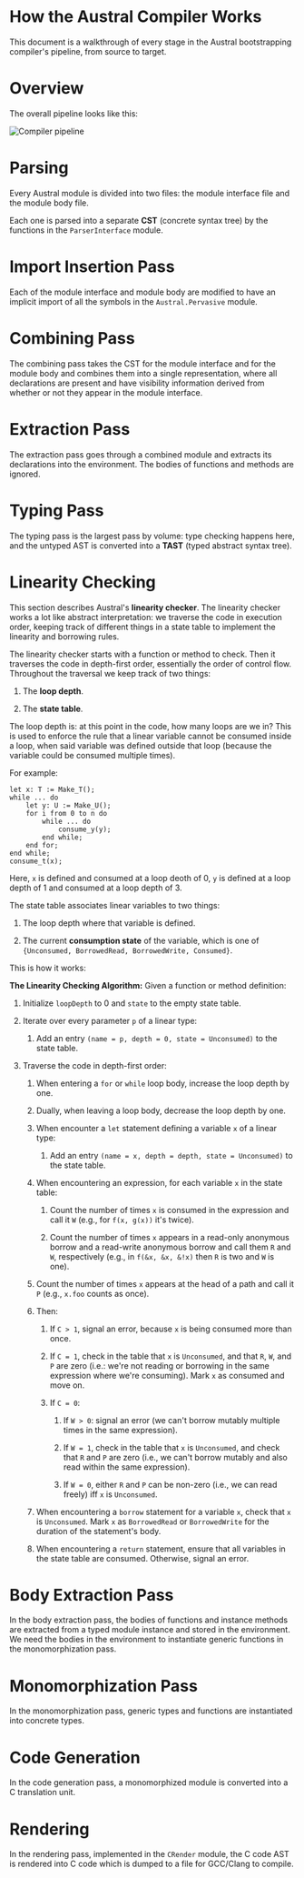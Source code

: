 # How the Austral Compiler Works

This document is a walkthrough of every stage in the Austral bootstrapping
compiler's pipeline, from source to target.

# Overview

The overall pipeline looks like this:

![Compiler pipeline](pipeline.png)

# Parsing

Every Austral module is divided into two files: the module interface file and
the module body file.

Each one is parsed into a separate **CST** (concrete syntax tree) by the
functions in the `ParserInterface` module.

# Import Insertion Pass

Each of the module interface and module body are modified to have an implicit
import of all the symbols in the `Austral.Pervasive` module.

# Combining Pass

The combining pass takes the CST for the module interface and for the module
body and combines them into a single representation, where all declarations are
present and have visibility information derived from whether or not they appear
in the module interface.

# Extraction Pass

The extraction pass goes through a combined module and extracts its declarations
into the environment. The bodies of functions and methods are ignored.

# Typing Pass

The typing pass is the largest pass by volume: type checking happens here, and
the untyped AST is converted into a **TAST** (typed abstract syntax tree).

# Linearity Checking

This section describes Austral's **linearity checker**. The linearity checker
works a lot like abstract interpretation: we traverse the code in execution
order, keeping track of different things in a state table to implement the
linearity and borrowing rules.

The linearity checker starts with a function or method to check. Then it
traverses the code in depth-first order, essentially the order of control
flow. Throughout the traversal we keep track of two things:

1. The **loop depth**.

2. The **state table**.

The loop depth is: at this point in the code, how many loops are we in? This is
used to enforce the rule that a linear variable cannot be consumed inside a
loop, when said variable was defined outside that loop (because the variable
could be consumed multiple times).

For example:

```
let x: T := Make_T();
while ... do
    let y: U := Make_U();
    for i from 0 to n do
        while ... do
            consume_y(y);
        end while;
    end for;
end while;
consume_t(x);
```

Here, `x` is defined and consumed at a loop deoth of 0, `y` is defined at a loop
depth of 1 and consumed at a loop depth of 3.

The state table associates linear variables to two things:

1. The loop depth where that variable is defined.

2. The current **consumption state** of the variable, which is one of
   `{Unconsumed, BorrowedRead, BorrowedWrite, Consumed}`.

This is how it works:

**The Linearity Checking Algorithm:** Given a function or method definition:

1. Initialize `loopDepth` to 0 and `state` to the empty state table.

2. Iterate over every parameter `p` of a linear type:

    1. Add an entry `(name = p, depth = 0, state = Unconsumed)` to the state
       table.

3. Traverse the code in depth-first order:

    1. When entering a `for` or `while` loop body, increase the loop depth by one.

    2. Dually, when leaving a loop body, decrease the loop depth by one.

    3. When encounter a `let` statement defining a variable `x` of a linear type:

        1. Add an entry `(name = x, depth = depth, state = Unconsumed)` to the
           state table.

    4. When encountering an expression, for each variable `x` in the state
       table:

       1. Count the number of times `x` is consumed in the expression and call
          it `W` (e.g., for `f(x, g(x))` it's twice).

       2. Count the number of times `x` appears in a read-only anonymous borrow
          and a read-write anonymous borrow and call them `R` and `W`,
          respectively (e.g., in `f(&x, &x, &!x)` then `R` is two and `W` is
          one).

      3. Count the number of times `x` appears at the head of a path and call it
         `P` (e.g., `x.foo` counts as once).

      4. Then:

          1. If `C > 1`, signal an error, because `x` is being consumed more than once.

          2. If `C = 1`, check in the table that `x` is `Unconsumed`, and that
             `R`, `W`, and `P` are zero (i.e.: we're not reading or borrowing in
             the same expression where we're consuming). Mark `x` as consumed
             and move on.

          3. If `C = 0`:

              1. If `W > 0`: signal an error (we can't borrow mutably multiple
                 times in the same expression).

              2. If `W = 1`, check in the table that `x` is `Unconsumed`, and
                 check that `R` and `P` are zero (i.e., we can't borrow mutably
                 and also read within the same expression).

              3. If `W = 0`, either `R` and `P` can be non-zero (i.e., we can
                 read freely) iff `x` is `Unconsumed`.

    5. When encountering a `borrow` statement for a variable `x`, check that `x`
       is `Unconsumed`. Mark `x` as `BorrowedRead` or `BorrowedWrite` for the
       duration of the statement's body.

    6. When encountering a `return` statement, ensure that all variables in the
       state table are consumed. Otherwise, signal an error.

# Body Extraction Pass

In the body extraction pass, the bodies of functions and instance methods are
extracted from a typed module instance and stored in the environment. We need
the bodies in the environment to instantiate generic functions in the
monomorphization pass.

# Monomorphization Pass

In the monomorphization pass, generic types and functions are instantiated into
concrete types.

# Code Generation

In the code generation pass, a monomorphized module is converted into a C
translation unit.

# Rendering

In the rendering pass, implemented in the `CRender` module, the C code AST is
rendered into C code which is dumped to a file for GCC/Clang to compile.
